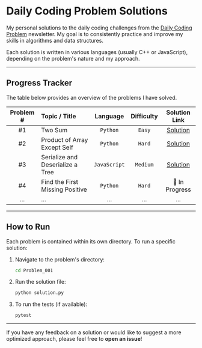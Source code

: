 # Daily Coding Problem Solutions

My personal solutions to the daily coding challenges from the [Daily Coding Problem](https://www.dailycodingproblem.com/) newsletter. My goal is to consistently practice and improve my skills in algorithms and data structures.

Each solution is written in various languages (usually C++ or JavaScript), depending on the problem's nature and my approach.

---

##  Progress Tracker

The table below provides an overview of the problems I have solved.

| Problem # | Topic / Title                      | Language   | Difficulty | Solution Link                |
| :-------: | :--------------------------------- | :--------: | :--------: | :--------------------------: |
|    #1     | Two Sum                            | `Python`   | `Easy`     | [Solution](./Problem_001/)   |
|    #2     | Product of Array Except Self       | `Python`   | `Hard`     | [Solution](./Problem_002/)   |
|    #3     | Serialize and Deserialize a Tree   | `JavaScript`| `Medium`   | [Solution](./Problem_003/)   |
|    #4     | Find the First Missing Positive    | `Python`   | `Hard`     | 🚧 In Progress              |
|    ...    | ...                                |    ...     |    ...     | ...                          |

---


##  How to Run

Each problem is contained within its own directory. To run a specific solution:

1.  Navigate to the problem's directory:
    ```bash
    cd Problem_001
    ```
2.  Run the solution file:
    ```bash
    python solution.py
    ```
3.  To run the tests (if available):
    ```bash
    pytest
    ```

---

If you have any feedback on a solution or would like to suggest a more optimized approach, please feel free to **open an issue**!
